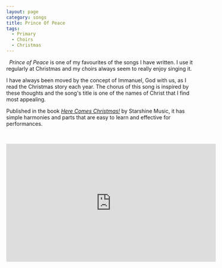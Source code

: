 ```yaml
---
layout: page
category: songs
title: Prince Of Peace
tags:
  - Primary
  - Choirs
  - Christmas
---
```

&nbsp;
*Prince of Peace* is one of my favourites of the songs I have written. I use it regularly at Christmas and my choirs always seem to really enjoy singing it. 

I have always been moved by the concept of Immanuel, God with us, as I read the Christmas story each year. The chorus of this song is inspired by these thoughts and the song's title is one of the names of Christ that I find most appealing.

Published in the book [*Here Comes Christmas!*](https://www.starshine.co.uk/here-comes-christmas) by Starshine Music, it has simple harmonies and parts that are easy to learn and effective for performances. 

&nbsp;

<iframe width="560" height="315" src="https://www.youtube.com/embed/r7g6l6ym-io" frameborder="0" allow="accelerometer; autoplay; clipboard-write; encrypted-media; gyroscope; picture-in-picture" allowfullscreen></iframe>


&nbsp;
